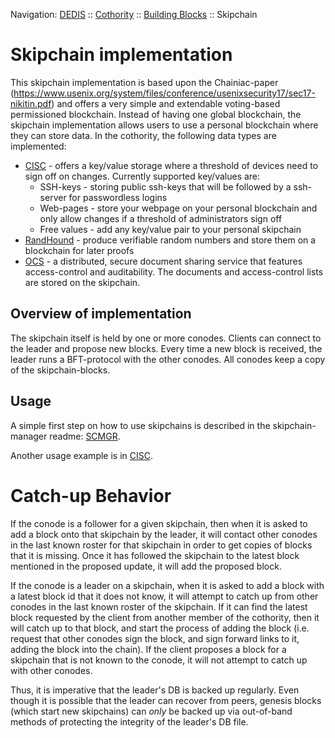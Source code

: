 Navigation: [DEDIS](https://github.com/dedis/doc/tree/master/README.md) ::
[Cothority](../README.md) ::
[Building Blocks](../doc/BuildingBlocks.md) ::
Skipchain

# Skipchain implementation

This skipchain implementation is based upon the Chainiac-paper
(https://www.usenix.org/system/files/conference/usenixsecurity17/sec17-nikitin.pdf)
and offers a very simple and extendable voting-based permissioned blockchain.
Instead of having one global blockchain, the skipchain implementation allows
users to use a personal blockchain where they can store data. In the cothority,
the following data types are implemented:

- [CISC](../cisc/README.md) - offers a key/value storage where
a threshold of devices need to sign off on changes. Currently supported
key/values are:
  - SSH-keys - storing public ssh-keys that will be followed by a ssh-server for
  passwordless logins
  - Web-pages - store your webpage on your personal blockchain and only allow
  changes if a threshold of administrators sign off
  - Free values - add any key/value pair to your personal skipchain
- [RandHound](../randhound/README.md) - produce verifiable random numbers
and store them on a blockchain for later proofs
- [OCS](../ocs/README.md) - a distributed, secure document sharing service that
features access-control and auditability. The documents and access-control
lists are stored on the skipchain.

## Overview of implementation

The skipchain itself is held by one or more conodes. Clients can connect to the
leader and propose new blocks. Every time a new block is received, the leader
runs a BFT-protocol with the other conodes. All conodes keep a copy of the
skipchain-blocks.

## Usage

A simple first step on how to use skipchains is described in the
skipchain-manager readme: [SCMGR](../scmgr/README.md).

Another usage example is in [CISC](../cisc/README.md).

# Catch-up Behavior

If the conode is a follower for a given skipchain, then when it is asked to add
a block onto that skipchain by the leader, it will contact other conodes in the
last known roster for that skipchain in order to get copies of blocks that it is
missing. Once it has followed the skipchain to the latest block mentioned in the
proposed update, it will add the proposed block.

If the conode is a leader on a skipchain, when it is asked to add a block with a
latest block id that it does not know, it will attempt to catch up from other
conodes in the last known roster of the skipchain. If it can find the latest
block requested by the client from another member of the cothority, then it will
catch up to that block, and start the process of adding the block (i.e. request
that other conodes sign the block, and sign forward links to it, adding the
block into the chain). If the client proposes a block for a skipchain that is
not known to the conode, it will not attempt to catch up with other conodes.

Thus, it is imperative that the leader's DB is backed up regularly. Even though
it is possible that the leader can recover from peers, genesis blocks (which
start new skipchains) can *only* be backed up via out-of-band methods of
protecting the integrity of the leader's DB file.

